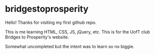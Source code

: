 # bridgestoprosperity
Hello! Thanks for visiting my first github repo.

This is me learning HTML, CSS, JS, jQuery, etc.
This is for the UofT club Bridges to Prosperity's website.

Somewhat uncompleted but the intent was to learn so no biggie.

